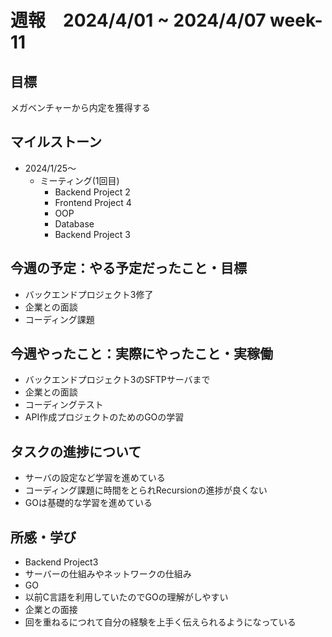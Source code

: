 # 週報　2024/4/01 ~ 2024/4/07 week-11

## 目標
メガベンチャーから内定を獲得する

## マイルストーン
- 2024/1/25〜
  - ミーティング(1回目)
    - Backend Project 2
    - Frontend Project 4
    - OOP
    - Database
    - Backend Project 3

## 今週の予定：やる予定だったこと・目標
- バックエンドプロジェクト3修了
- 企業との面談
- コーディング課題

## 今週やったこと：実際にやったこと・実稼働
- バックエンドプロジェクト3のSFTPサーバまで
- 企業との面談
- コーディングテスト
- API作成プロジェクトのためのGOの学習

## タスクの進捗について
- サーバの設定など学習を進めている
- コーディング課題に時間をとられRecursionの進捗が良くない
- GOは基礎的な学習を進めている


## 所感・学び
- Backend Project3
 - サーバーの仕組みやネットワークの仕組み
- GO
 - 以前C言語を利用していたのでGOの理解がしやすい　
- 企業との面接
 - 回を重ねるにつれて自分の経験を上手く伝えられるようになっている

